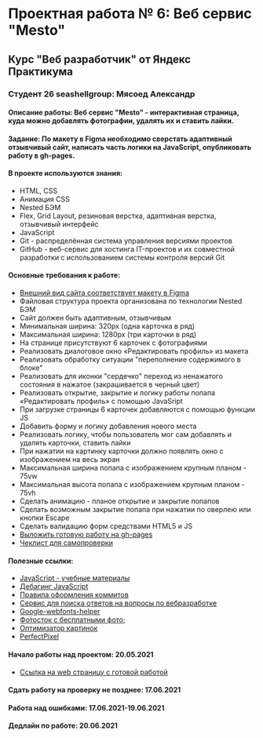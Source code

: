 # Проектная работа № 6: Веб сервис "Mesto"

## Курс "Веб разработчик" от Яндекс Практикума

### Студент 26 seashellgroup: Мясоед Александр

#### Описание работы: Веб сервис "Mesto" - интерактивная страница, куда можно добавлять фотографии, удалять их и ставить лайки.

#### Задание: По макету в Figma необходимо сверстать адаптивный отзывчивый сайт, написать часть логики на JavaScript, опубликовать работу в gh-pages.

#### В проекте используются знания:
* HTML, CSS
* Анимация CSS
* Nested БЭМ
* Flex, Grid Layout, резиновая верстка, адаптивная верстка, отзывчивый интерфейс
* JavaScript
* Git - распределённая система управления версиями проектов
* GitHub - веб-сервис для хостинга IT-проектов и их совместной разработки с использованием системы контроля версий Git

#### Основные требования к работе:
* [Внешний вид сайта соответствует макету в Figma](https://www.figma.com/file/bjyvbKKJN2naO0ucURl2Z0/JavaScript.-Sprint-5?node-id=14975%3A51)
* Файловая структура проекта организована по технологии Nested БЭМ
* Сайт должен быть адаптивным, отзывчивым
* Минимальная ширина: 320px (одна карточка в ряд)
* Максимальная ширина: 1280px (три карточки в ряд)
* На странице присутствуют 6 карточек с фотографиями
* Реализовать диалоговое окно  «Редактировать профиль» из макета
* Реализовать обработку ситуации "переполнение содержимого в блоке"
* Реализовать для иконки "сердечко" переход из ненажатого состояния в нажатое (закрашивается в черный цвет)
* Реализовать открытие, закрытие и логику работы попапа «Редактировать профиль» с помощью JavaSript
* При загрузке страницы 6 карточек добавляются с помощью функции JS
* Добавить форму и логику добавления нового места
* Реализовать логику, чтобы пользователь мог сам добавлять и удалять карточки, ставить лайки
* При нажатии на картинку карточки должно появлять окно с изображением на весь экран
* Максимальная ширина попапа с изображением крупным планом - 75vw
* Максимальная высота попапа с изображением крупным планом - 75vh
* Сделать анимацию - планое открытие и закрытие попапов
* Сделать возможным закрытие попапа при нажатии по оверлею или кнопки Escape
* Сделать валидацию форм средствами HTML5 и JS
* [Выложить готовую работу на gh-pages](https://praktikum.yandex.ru/trainer/web/lesson/f83d22ce-8bfe-4017-8e0f-dbf52ab92a50)
* [Чеклист для самопроверки](https://code.s3.yandex.net/web-developer/checklists/new-program/checklist-6/index.html)


#### Полезные ссылки:
* [JavaScript - учебные материалы](https://developer.mozilla.org/ru/docs/Web/JavaScript)
* [Дебагинг JavaScript](https://developer.mozilla.org/ru/docs/Web/JavaScript/Reference/Global_Objects/Error)
* [Правила оформления коммитов](https://praktikum.yandex.ru/learn/web/courses/35d951a1-b62c-4a96-96ac-a8118657fad0/sprints/3753/topics/69f49b9d-7d5c-41f4-8938-e81fee61e549/lessons/4fcc091e-e8f2-4a6e-8cad-de34038b438b/)
* [Сервис для поиска ответов на вопросы по вебразработке](https://stackoverflow.com/)
* [Google-webfonts-helper](https://google-webfonts-helper.herokuapp.com/fonts)
* [Фотосток с бесплатными фото;](https://unsplash.com/)
* [Оптимизатор картинок](https://tinypng.com/)
* [PerfectPixel](https://www.welldonecode.com/perfectpixel/)

#### Начало работы над проектом: 20.05.2021
* [Ссылка на web страницу с готовой работой](https://myasoedas.ru/portfolio/mesto/)
#### Сдать работу на проверку не позднее: 17.06.2021
#### Работа над ошибками: 17.06.2021-19.06.2021
#### Дедлайн по работе: 20.06.2021

